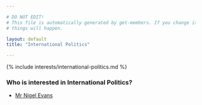 ```yaml
---

# DO NOT EDIT!
# This file is automatically generated by get-members. If you change it, bad
# things will happen.

layout: default
title: "International Politics"

---
```


{% include interests/international-politics.md %}

### Who is interested in International Politics?


* [Mr Nigel Evans](../members/mr-nigel-evans.html)
